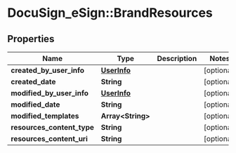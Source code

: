 # DocuSign_eSign::BrandResources

## Properties
Name | Type | Description | Notes
------------ | ------------- | ------------- | -------------
**created_by_user_info** | [**UserInfo**](UserInfo.md) |  | [optional] 
**created_date** | **String** |  | [optional] 
**modified_by_user_info** | [**UserInfo**](UserInfo.md) |  | [optional] 
**modified_date** | **String** |  | [optional] 
**modified_templates** | **Array&lt;String&gt;** |  | [optional] 
**resources_content_type** | **String** |  | [optional] 
**resources_content_uri** | **String** |  | [optional] 


